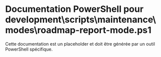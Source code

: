 # Documentation PowerShell pour development\scripts\maintenance\modes\roadmap-report-mode.ps1

Cette documentation est un placeholder et doit être générée par un outil PowerShell spécifique.
